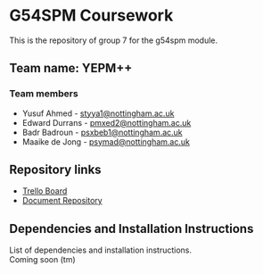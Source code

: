 # G54SPM Coursework
This is the repository of group 7 for the g54spm module.

## Team name: YEPM++

### Team members  
* Yusuf Ahmed - [styya1@nottingham.ac.uk](mailto:styya1@nottingham.ac.uk)
* Edward Durrans - [pmxed2@nottingham.ac.uk](mailto:pmxed2@nottingham.ac.uk)
* Badr Badroun - [psxbeb1@nottingham.ac.uk](mailto:psxbeb1@nottingham.ac.uk)
* Maaike de Jong - [psymad@nottingham.ac.uk](mailto:psymad@nottingham.ac.uk)

## Repository links
* [Trello Board](https://trello.com/b/RHRFvDl8)
* [Document Repository](https://drive.google.com/drive/folders/155DMzVQ1_57tUcMOqVGTOvObtEzW8cQx?usp=sharing)

## Dependencies and Installation Instructions
List of dependencies and installation instructions.  
Coming soon (tm)
